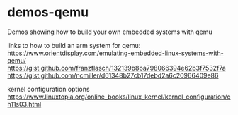 # demos-qemu
Demos showing how to build your own embedded systems with qemu

links to how to build an arm system for qemu:
https://www.orientdisplay.com/emulating-embedded-linux-systems-with-qemu/
https://gist.github.com/franzflasch/132139b8ba798066394e62b3f7532f7a
https://gist.github.com/ncmiller/d61348b27cb17debd2a6c20966409e86

kernel configuration options
https://www.linuxtopia.org/online_books/linux_kernel/kernel_configuration/ch11s03.html
